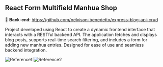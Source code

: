 ## React Form Multifield Manhua Shop

🔗 𝐁𝐚𝐜𝐤-𝐞𝐧𝐝: https://github.com/nelvison-benedetto/express-blog-api-crud

Project developed using React to create a dynamic frontend interface that interacts with a RESTful backend API. The application fetches and displays blog posts, supports real-time search filtering, and includes a form for adding new manhua entries. Designed for ease of use and seamless backend integration.

![Reference1](./references/desktop.png)
![Reference2](./references/mobile.png)